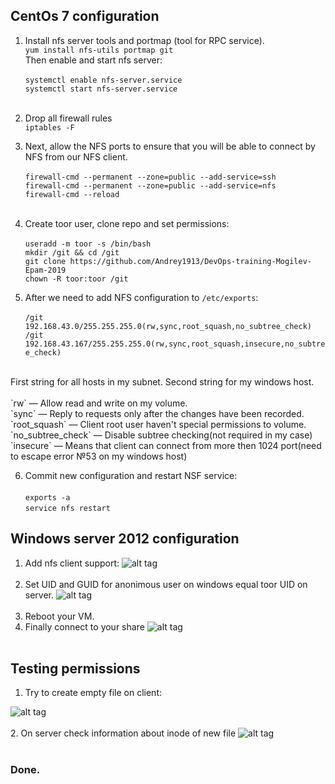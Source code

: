 ## CentOs 7 configuration
1. Install nfs server tools and portmap (tool for RPC service).</br>
  `yum install nfs-utils portmap git`</br>
Then enable and start nfs server:</br></br>
`systemctl enable nfs-server.service`</br>
`systemctl start nfs-server.service`</br></br>
2. Drop all firewall rules</br>
`iptables -F`
3. Next, allow the NFS ports to ensure that you will be able to connect by NFS from our NFS client.</br></br>
`firewall-cmd --permanent --zone=public --add-service=ssh`</br>
`firewall-cmd --permanent --zone=public --add-service=nfs`</br>
`firewall-cmd --reload`</br></br>

4. Create toor user, clone repo and set permissions:</br></br>
`useradd -m toor -s /bin/bash`</br>
`mkdir /git && cd /git`</br>
`git clone https://github.com/Andrey1913/DevOps-training-Mogilev-Epam-2019`</br>
`chown -R toor:toor /git`</br>

5. After we need to add NFS configuration to `/etc/exports`:</br></br>
`/git 192.168.43.0/255.255.255.0(rw,sync,root_squash,no_subtree_check)`</br>
`/git 192.168.43.167/255.255.255.0(rw,sync,root_squash,insecure,no_subtree_check)`</br>
</br>
First string for all hosts in my subnet. Second string for my windows host.</br></br>
`rw` — Allow read and write on my volume.</br>
`sync` — Reply to requests only after the changes have been recorded.</br>
`root_squash` — Client root user haven't special permissions to volume.</br>
`no_subtree_check` — Disable subtree checking(not required in my case)</br>
`insecure` — Means that client can connect from more then 1024 port(need to escape error №53 on my windows host)</br>

6. Commit new configuration and restart NSF service:</br></br>
`exports -a`</br>
`service nfs restart`</br>

## Windows server 2012 configuration

1. Add nfs client support:
![alt tag](https://pp.userapi.com/c847218/v847218782/1899fa/3U5MmrFUJIo.jpg)</br></br>
2. Set UID and GUID for anonimous user on windows equal toor UID on server.
![alt tag](https://pp.userapi.com/c845522/v845522782/18d408/6V9HMebThOM.jpg)</br></br>
3. Reboot your VM.</br>
4. Finally connect to your share
![alt tag](https://pp.userapi.com/c846021/v846021782/184858/ya6eAjy6f1s.jpg)</br></br>

## Testing permissions
1. Try to create empty file on client:

![alt tag](https://pp.userapi.com/c846021/v846021453/184d9f/60Lx8TGrpGU.jpg)</br></br>
2. On server check information about inode of new file
![alt tag](https://pp.userapi.com/c851324/v851324254/9f27e/0IGrs-NC8QA.jpg)</br></br>

### Done.

